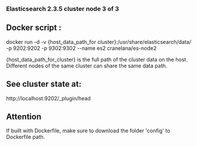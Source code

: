 ### Elasticsearch 2.3.5 cluster node 3 of 3

## Docker script : 
docker run -d -v {host_data_path_for cluster}:/usr/share/elasticsearch/data/ -p 9202:9202 -p 9302:9302 --name es2 cranelana/es-node2 

{host_data_path_for_cluster} is the full path of the cluster data on the host. Different nodes of the same cluster can share the same data path.

## See cluster state at: 
http://localhost:9202/_plugin/head

## Attention 
If built with Dockerfile, make sure to download the folder 'config' to Dockerfile path.
